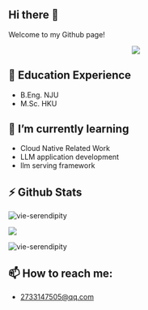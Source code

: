 ## Hi there 👋

Welcome to my Github page!

<p align="center">
    <img src="https://readme-typing-svg.demolab.com/?lines=To%20be%20a%20better%20man&font=Fira%20Code&center=true&width=440&height=45&color=1A0C7AFF&vCenter=true&pause=500&size=22" />
</p>

## 🔭 Education Experience
- B.Eng. NJU 
- M.Sc.  HKU

## 🌱 I’m currently learning 
- Cloud Native Related Work
- LLM application development
- llm serving framework

<!--
**vie-serendipity/vie-serendipity** is a ✨ _special_ ✨ repository because its `README.md` (this file) appears on your GitHub profile.

Here are some ideas to get you started:

- 🔭 I’m currently working on ...
- 🌱 I’m currently learning ...
- 👯 I’m looking to collaborate on ...
- 🤔 I’m looking for help with ...
- 💬 Ask me about ...
- 📫 How to reach me: ...
- 😄 Pronouns: ...
- ⚡ Fun fact: ...
-->

## ⚡ Github Stats
<p><img src="https://github-readme-stats.vercel.app/api/top-langs?username=vie-serendipity&show_icons=true&locale=en&layout=compact&theme=tokyonight" alt="vie-serendipity" /></p>

<p>
<img src="https://github-readme-stats.vercel.app/api?username=vie-serendipity&show_icons=true&theme=algolia&hide_border=true" />
</p>

<p>
  <img src="https://github-readme-streak-stats.herokuapp.com/?user=vie-serendipity&&theme=prussian" alt="vie-serendipity" />
</p>

## 📫 How to reach me:
- 2733147505@qq.com
